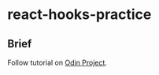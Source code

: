 # react-hooks-practice

## Brief

Follow tutorial on [Odin Project](https://www.theodinproject.com/courses/javascript/lessons/hooks).

